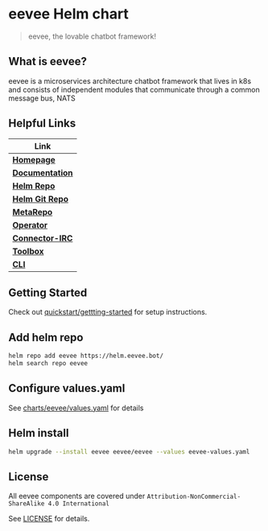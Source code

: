 # eevee Helm chart

> eevee, the lovable chatbot framework!

## What is eevee?

eevee is a microservices architecture chatbot framework that lives in k8s \
and consists of independent modules that communicate through a common message bus, NATS

## Helpful Links

| **Link**
| ---
| [**Homepage**](https://eevee.bot/)
| [**Documentation**](https://eevee.bot/docs)
| [**Helm Repo**](https://helm.eevee.bot)
| [**Helm Git Repo**](https://github.com/eeveebot/helm)
| [**MetaRepo**](https://github.com/eeveebot/eevee)
| [**Operator**](https://github.com/eeveebot/operator)
| [**Connector-IRC**](https://github.com/eeveebot/connector-irc)
| [**Toolbox**](https://github.com/eeveebot/toolbox)
| [**CLI**](https://github.com/eeveebot/cli)

## Getting Started

Check out [quickstart/gettting-started](https://eevee.bot/docs/quickstart/getting-started/) for setup instructions.

## Add helm repo

```bash
helm repo add eevee https://helm.eevee.bot/
helm search repo eevee
```

## Configure values.yaml

See [charts/eevee/values.yaml](charts/eevee/values.yaml) for details

## Helm install

```bash
helm upgrade --install eevee eevee/eevee --values eevee-values.yaml
```

## License

All eevee components are covered under `Attribution-NonCommercial-ShareAlike 4.0 International`

See [LICENSE](https://github.com/eeveebot/eevee/blob/main/LICENSE) for details.
